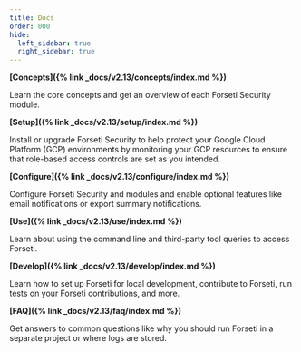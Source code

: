 ```yaml
---
title: Docs
order: 000
hide:
  left_sidebar: true
  right_sidebar: true
---
```


**[Concepts]({% link _docs/v2.13/concepts/index.md %})**

Learn the core concepts and get an overview of each Forseti Security module.

**[Setup]({% link _docs/v2.13/setup/index.md %})**

Install or upgrade Forseti Security to help protect your Google Cloud Platform (GCP)
environments by monitoring your GCP resources to ensure that role-based access
controls are set as you intended.

**[Configure]({% link _docs/v2.13/configure/index.md %})**

Configure Forseti Security and modules and enable optional features like email notifications or
export summary notifications.

**[Use]({% link _docs/v2.13/use/index.md %})**

Learn about using the command line and third-party tool queries to access Forseti.

**[Develop]({% link _docs/v2.13/develop/index.md %})**

Learn how to set up Forseti for local development, contribute to Forseti, run tests on your
Forseti contributions, and more.

**[FAQ]({% link _docs/v2.13/faq/index.md %})**

Get answers to common questions like why you should run Forseti in a separate project or where
logs are stored.
